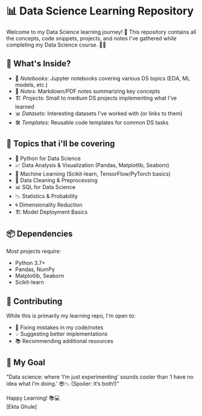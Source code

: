# 📊 Data Science Learning Repository  

Welcome to my Data Science learning journey! 🎉 This repository contains all the concepts, code snippets, projects, and notes I've gathered while completing my Data Science course. 🧠💡

## 📌 What's Inside?

- 📂 *Notebooks*: Jupyter notebooks covering various DS topics (EDA, ML models, etc.)
- 📝 *Notes*: Markdown/PDF notes summarizing key concepts
- 🏗 *Projects*: Small to medium DS projects implementing what I've learned
- 📊 *Datasets*: Interesting datasets I've worked with (or links to them)
- 🛠 *Templates*: Reusable code templates for common DS tasks

## 🌟 Topics that i'll be covering

- 🐍 Python for Data Science
- 📈 Data Analysis & Visualization (Pandas, Matplotlib, Seaborn)
- 🤖 Machine Learning (Scikit-learn, TensorFlow/PyTorch basics)
- 🧹 Data Cleaning & Preprocessing
- 📊 SQL for Data Science
- 📉 Statistics & Probability
- 🌀 Dimensionality Reduction
- 🏗 Model Deployment Basics


## 📦 Dependencies

Most projects require:
- Python 3.7+
- Pandas, NumPy
- Matplotlib, Seaborn
- Scikit-learn

## 🤝 Contributing

While this is primarily my learning repo, I'm open to:
- 🐛 Fixing mistakes in my code/notes
- 💡 Suggesting better implementations
- 📚 Recommending additional resources

## 🎯 My Goal

"Data science: where ‘I’m just experimenting’ sounds cooler than ‘I have no idea what I’m doing.’ 😎📉 (Spoiler: It’s both!)"

Happy Learning! 📚💻  
[Ekta Ghule]
